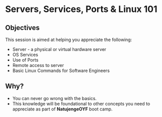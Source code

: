 # Servers, Services, Ports & Linux 101 

## Objectives 
This session is aimed at helping you appreciate the following:
+ Server - a physical or virtual hardware server 
+ OS Services 
+ Use of Ports 
+ Remote access to server 
+ Basic Linux Commands for Software Engineers 

## Why?
+ You can never go wrong with the basics. 
+ This knowledge will be foundational to other concepts you need to appreciate as part of **NatujengeOYF** boot camp. 
